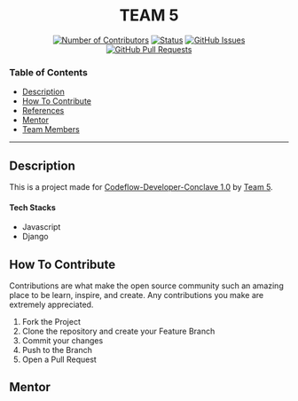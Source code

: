 <h1 align="center"> TEAM 5</h1>

<div align="center">
  
  [![Number of Contributors](https://img.shields.io/github/contributors/CodeFlow201/Team-5)](https://github.com/CodeFlow201/Team-5/graphs/contributors)
  [![Status](https://img.shields.io/badge/status-active-success.svg)]() 
  [![GitHub Issues](https://img.shields.io/github/issues/kylelobo/The-Documentation-Compendium.svg)](https://github.com/CodeFlow201/Team-5/issues)
  [![GitHub Pull Requests](https://img.shields.io/github/issues-pr/kylelobo/The-Documentation-Compendium.svg)](https://github.com/CodeFlow201/Team-5/pulls)

</div>

### Table of Contents

- [Description](#description)
- [How To Contribute](#how-to-contribute)
- [References](#references)
- [Mentor](#mentor)
- [Team Members](#team-members)

---

## Description

This is a project made for [Codeflow-Developer-Conclave 1.0](https://user-images.githubusercontent.com/56452820/134432144-9672c5c2-7ce3-4d98-aef5-81b4577b2930.png) by [Team 5](https://github.com/CodeFlow201/Team-5). 

#### Tech Stacks

- Javascript
- Django

## How To Contribute

Contributions are what make the open source community such an amazing place to be learn, inspire, and create. Any contributions you make are extremely appreciated.

1. Fork the Project
2. Clone the repository and create your Feature Branch
3. Commit your changes
4. Push to the Branch 
5. Open a Pull Request


## Mentor



